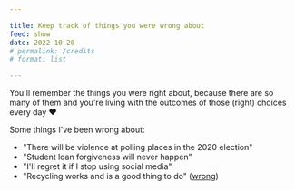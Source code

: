 ```yaml
---

title: Keep track of things you were wrong about
feed: show
date: 2022-10-20
# permalink: /credits
# format: list

---
```


You'll remember the things you were right about, because there are so many of them and you're living with the outcomes of those (right) choices every day ❤️

Some things I've been wrong about:

- "There will be violence at polling places in the 2020 election"
- "Student loan forgiveness will never happen"
- "I'll regret it if I stop using social media"
- "Recycling works and is a good thing to do" ([wrong](https://www.npr.org/2020/09/11/897692090/how-big-oil-misled-the-public-into-believing-plastic-would-be-recycled))
